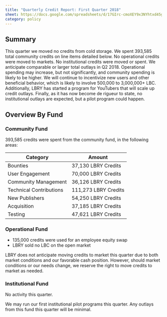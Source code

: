 ```yaml
---
title: "Quarterly Credit Report: First Quarter 2018"
sheet: https://docs.google.com/spreadsheets/d/17GIrc-cmoXEY9x3NYhtxd45g2mHnuJ7cjUy_TfmhLMA/edit?usp=sharing
category: policy
---
```

## Summary
This quarter we moved no credits from cold storage.  We spent 393,585 total community credits on line items detailed below. No operational credits were moved to markets. No institutional credits were moved or spent.
We anticipate comparable or larger total outlays in Q2 2018. Operational spending may increase, but not significantly, and community spending is likely to be higher. We will continue to incentivize new users and other beneficial behavior, which is likely to involve 500,000 to 3,000,000+ LBC. Additionally, LBRY has started a program for YouTubers that will scale up credit outlays. Finally, as it has now become de rigueur to state, no institutional outlays are expected, but a pilot program could happen.

## Overview By Fund

### Community Fund

393,585 credits were spent from the community fund, in the following areas:

| Category | Amount |
|---|---|
| Bounties | 37,130 LBRY Credits |
| User Engagement | 70,000 LBRY Credits |
| Community Management | 36,126 LBRY Credits |
| Technical Contributions | 111,273 LBRY Credits |
| New Publishers | 54,250 LBRY Credits |
| Acquisition | 37,185 LBRY Credits |
| Testing | 47,621 LBRY Credits |


### Operational Fund

* 135,000 credits were used for an employee equity swap
* LBRY sold no LBC on the open market

LBRY does not anticipate moving credits to market this quarter due to both market conditions and our favorable cash position. However, should market conditions or our needs change, we reserve the right to move credits to market as needed.


### Institutional Fund

No activity this quarter.

We may run our first institutional pilot programs this quarter. Any outlays from this fund this quarter will be minimal.
